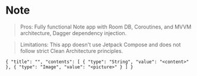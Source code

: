 # Note

> Pros: Fully functional Note app with Room DB, Coroutines, and MVVM architecture, Dagger dependency injection.

> Limitations: This app doesn't use Jetpack Compose and does not follow strict Clean Architecture principles.


`{
  "title": "",
  "contents": [
    {
      "type": "String",
      "value": "<content>"
    },
    {
      "type": "Image",
      "value": "<picture>"
    }
  ]
}`
